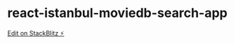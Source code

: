 # react-istanbul-moviedb-search-app

[Edit on StackBlitz ⚡️](https://stackblitz.com/edit/react-istanbul-moviedb-search-app)